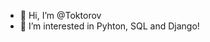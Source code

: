 - 👋 Hi, I’m @Toktorov
- 👀 I’m interested in Pyhton, SQL and Django!
<!---
Toktorov/Toktorov is a ✨ special ✨ repository because its `README.md` (this file) appears on your GitHub profile.
You can click the Preview link to take a look at your changes.
--->
